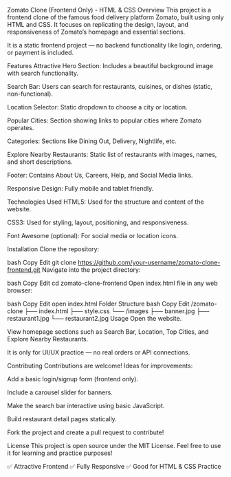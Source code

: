 Zomato Clone (Frontend Only) - HTML & CSS
Overview
This project is a frontend clone of the famous food delivery platform Zomato, built using only HTML and CSS.
It focuses on replicating the design, layout, and responsiveness of Zomato’s homepage and essential sections.

It is a static frontend project — no backend functionality like login, ordering, or payment is included.

Features
Attractive Hero Section: Includes a beautiful background image with search functionality.

Search Bar: Users can search for restaurants, cuisines, or dishes (static, non-functional).

Location Selector: Static dropdown to choose a city or location.

Popular Cities: Section showing links to popular cities where Zomato operates.

Categories: Sections like Dining Out, Delivery, Nightlife, etc.

Explore Nearby Restaurants: Static list of restaurants with images, names, and short descriptions.

Footer: Contains About Us, Careers, Help, and Social Media links.

Responsive Design: Fully mobile and tablet friendly.

Technologies Used
HTML5: Used for the structure and content of the website.

CSS3: Used for styling, layout, positioning, and responsiveness.

Font Awesome (optional): For social media or location icons.

Installation
Clone the repository:

bash
Copy
Edit
git clone https://github.com/your-username/zomato-clone-frontend.git
Navigate into the project directory:

bash
Copy
Edit
cd zomato-clone-frontend
Open index.html file in any web browser:

bash
Copy
Edit
open index.html
Folder Structure
bash
Copy
Edit
/zomato-clone
  ├── index.html
  ├── style.css
  └── /images
       ├── banner.jpg
       ├── restaurant1.jpg
       └── restaurant2.jpg
Usage
Open the website.

View homepage sections such as Search Bar, Location, Top Cities, and Explore Nearby Restaurants.

It is only for UI/UX practice — no real orders or API connections.

Contributing
Contributions are welcome!
Ideas for improvements:

Add a basic login/signup form (frontend only).

Include a carousel slider for banners.

Make the search bar interactive using basic JavaScript.

Build restaurant detail pages statically.

Fork the project and create a pull request to contribute!

License
This project is open source under the MIT License.
Feel free to use it for learning and practice purposes!

✅ Attractive Frontend
✅ Fully Responsive
✅ Good for HTML & CSS Practice

